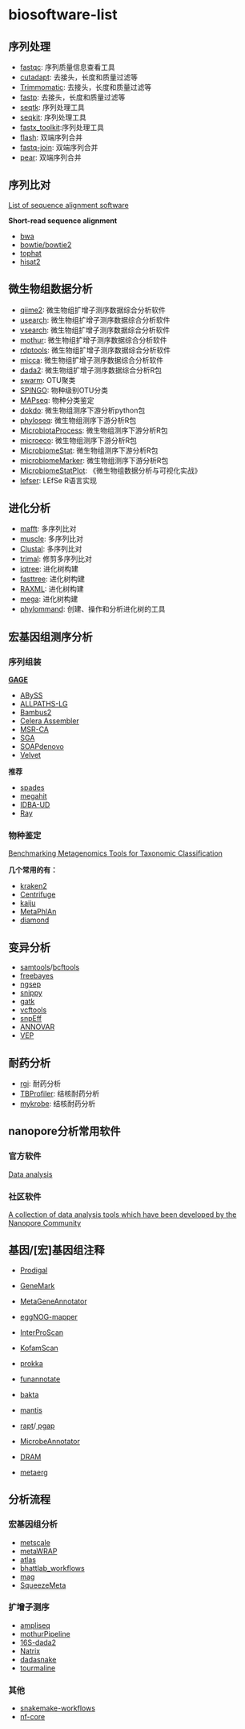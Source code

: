 # biosoftware-list

## 序列处理

- [fastqc](https://www.bioinformatics.babraham.ac.uk/projects/fastqc/): 序列质量信息查看工具
- [cutadapt](https://github.com/marcelm/cutadapt): 去接头，长度和质量过滤等
- [Trimmomatic](http://www.usadellab.org/cms/?page=trimmomatic): 去接头，长度和质量过滤等
- [fastp](https://github.com/OpenGene/fastp): 去接头，长度和质量过滤等
- [seqtk](https://github.com/lh3/seqtk): 序列处理工具
- [seqkit](https://github.com/shenwei356/seqkit): 序列处理工具
- [fastx_toolkit](http://hannonlab.cshl.edu/fastx_toolkit/):序列处理工具
- [flash](https://ccb.jhu.edu/software/FLASH/): 双端序列合并
- [fastq-join](https://github.com/brwnj/fastq-join): 双端序列合并
- [pear](https://sco.h-its.org/exelixis/web/software/pear/doc.html): 双端序列合并

## 序列比对

[List of sequence alignment software](https://en.wikipedia.org/wiki/List_of_sequence_alignment_software)

**Short-read sequence alignment**

- [bwa](https://github.com/lh3/bwa)
- [bowtie/bowtie2](https://github.com/BenLangmead/bowtie)
- [tophat](http://ccb.jhu.edu/software/tophat/index.shtml)
- [hisat2](https://daehwankimlab.github.io/hisat2/)

## 微生物组数据分析

- [qiime2](https://qiime2.org/): 微生物组扩增子测序数据综合分析软件
- [usearch](http://www.drive5.com/usearch/): 微生物组扩增子测序数据综合分析软件
- [vsearch](https://github.com/torognes/vsearch): 微生物组扩增子测序数据综合分析软件
- [mothur](https://mothur.org/): 微生物组扩增子测序数据综合分析软件
- [rdptools](https://github.com/rdpstaff/RDPTools): 微生物组扩增子测序数据综合分析软件
- [micca](https://micca.readthedocs.io/en/latest/index.html): 微生物组扩增子测序数据综合分析软件
- [dada2](https://benjjneb.github.io/dada2/index.html): 微生物组扩增子测序数据综合分析R包
- [swarm](https://github.com/torognes/swarm): OTU聚类
- [SPINGO](https://github.com/GuyAllard/SPINGO): 物种级别OTU分类
- [MAPseq](https://github.com/jfmrod/MAPseq): 物种分类鉴定
- [dokdo](https://github.com/sbslee/dokdo): 微生物组测序下游分析python包
- [phyloseq](https://joey711.github.io/phyloseq/): 微生物组测序下游分析R包
- [MicrobiotaProcess](https://github.com/YuLab-SMU/MicrobiotaProcess): 微生物组测序下游分析R包
- [microeco](https://github.com/ChiLiubio/microeco): 微生物组测序下游分析R包
- [MicrobiomeStat](https://github.com/cafferychen777/MicrobiomeStat): 微生物组测序下游分析R包
- [microbiomeMarker](https://github.com/yiluheihei/microbiomeMarker): 微生物组测序下游分析R包
- [MicrobiomeStatPlot](https://github.com/YongxinLiu/MicrobiomeStatPlot): 《微生物组数据分析与可视化实战》
- [lefser](https://github.com/waldronlab/lefser): LEfSe R语言实现

## 进化分析

- [mafft](https://mafft.cbrc.jp/alignment/software/): 多序列比对
- [muscle](http://www.drive5.com/muscle/): 多序列比对
- [Clustal](http://www.clustal.org/): 多序列比对
- [trimal](https://github.com/scapella/trimal): 修剪多序列比对
- [iqtree](http://www.iqtree.org/): 进化树构建
- [fasttree](http://www.microbesonline.org/fasttree/): 进化树构建
- [RAXML](http://evomics.org/learning/phylogenetics/raxml/): 进化树构建
- [mega](https://www.megasoftware.net/): 进化树构建
- [phylommand](https://github.com/RybergGroup/phylommand): 创建、操作和分析进化树的工具

## 宏基因组测序分析

### 序列组装

**[GAGE](http://gage.cbcb.umd.edu/index.html)**

- [ABySS](http://www.bcgsc.ca/platform/bioinfo/software/abyss)
- [ALLPATHS-LG](http://software.broadinstitute.org/allpaths-lg/blog/?page_id=12)
- [Bambus2](http://sourceforge.net/apps/mediawiki/amos/index.php?title=Bambus2)
- [Celera Assembler](http://sourceforge.net/apps/mediawiki/wgs-assembler/index.php?title=Main_Pag\e)
- [MSR-CA](http://www.genome.umd.edu/SR_CA_MANUAL.htm) 
-  [SGA](https://github.com/jts/sga)
- [SOAPdenovo](http://soap.genomics.org.cn/soapdenovo.html)
-  [Velvet](http://www.ebi.ac.uk/~zerbino/velvet/)

**推荐**

- [spades](https://github.com/ablab/spades)
- [megahit](https://github.com/voutcn/megahit/)
- [IDBA-UD](https://github.com/loneknightpy/idba)
- [Ray](http://denovoassembler.sourceforge.net/)

### 物种鉴定

[Benchmarking Metagenomics Tools for Taxonomic Classification](https://www.cell.com/cell/fulltext/S0092-8674(19)30775-5)

**几个常用的有：**

- [kraken2](http://ccb.jhu.edu/software/kraken2/)
- [Centrifuge](http://ccb.jhu.edu/software/centrifuge/)
- [kaiju](http://kaiju.binf.ku.dk/)
- [MetaPhlAn](https://huttenhower.sph.harvard.edu/metaphlan)
- [diamond](https://github.com/bbuchfink/diamond)

## 变异分析

- [samtools](http://www.htslib.org/)/[bcftools](http://www.htslib.org/doc/bcftools.html)
- [freebayes](https://github.com/freebayes/freebayes)
- [ngsep](https://sourceforge.net/projects/ngsep/)
- [snippy](https://github.com/tseemann/snippy)
- [gatk](https://gatk.broadinstitute.org/hc/en-us)
- [vcftools](https://vcftools.github.io/index.html)
- [snpEff](https://pcingola.github.io/SnpEff/)
- [ANNOVAR](https://annovar.openbioinformatics.org/en/latest/)
- [VEP](http://asia.ensembl.org/info/docs/tools/vep/script/index.html)

## 耐药分析

- [rgi](https://github.com/arpcard/rgi): 耐药分析
- [TBProfiler](https://github.com/jodyphelan/TBProfiler): 结核耐药分析
- [mykrobe](https://github.com/Mykrobe-tools/mykrobe): 结核耐药分析

## nanopore分析常用软件

### 官方软件

[Data analysis](https://community.nanoporetech.com/technical_documents/data-analysis/)

### 社区软件

[A collection of data analysis tools which have been developed by the Nanopore Community](https://community.nanoporetech.com/info_sheets/community-developed-data-a)

## 基因/[宏]基因组注释

- [Prodigal](https://github.com/hyattpd/Prodigal)
- [GeneMark](http://exon.gatech.edu/GeneMark/)
- [MetaGeneAnnotator](http://metagene.nig.ac.jp/)

- [eggNOG-mapper](https://github.com/eggnogdb/eggnog-mapper)
- [InterProScan](https://www.ebi.ac.uk/interpro/)
- [KofamScan](https://github.com/takaram/kofam_scan)
- [prokka](https://github.com/tseemann/prokka)
- [funannotate](https://github.com/nextgenusfs/funannotate)
- [bakta](https://github.com/oschwengers/bakta)
- [mantis](https://github.com/PedroMTQ/mantis)
- [rapt](https://github.com/ncbi/rapt)/[ pgap](https://github.com/ncbi/pgap)
- [MicrobeAnnotator](https://github.com/cruizperez/MicrobeAnnotator)
- [DRAM](https://github.com/shafferm/DRAM)
- [metaerg](https://github.com/xiaoli-dong/metaerg)

## 分析流程

### 宏基因组分析

- [metscale](https://github.com/signaturescience/metscale)
- [ metaWRAP](https://github.com/bxlab/metaWRAP)
- [atlas](https://github.com/metagenome-atlas/atlas)
- [ bhattlab_workflows](https://github.com/bhattlab/bhattlab_workflows)
- [mag](https://nf-co.re/mag)
- [SqueezeMeta](https://github.com/jtamames/SqueezeMeta)

### 扩增子测序

- [ampliseq](https://nf-co.re/ampliseq)
- [mothurPipeline](https://github.com/SchlossLab/mothurPipeline)
- [16S-dada2](https://github.com/SilasK/16S-dada2)
- [Natrix](https://github.com/MW55/Natrix)
- [dadasnake](https://github.com/a-h-b/dadasnake)
- [tourmaline](https://github.com/ropolomx/tourmaline)

### 其他

- [snakemake-workflows](https://github.com/snakemake-workflows)
- [nf-core](https://nf-co.re/)

